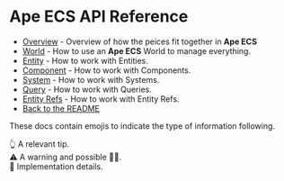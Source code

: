 # Ape ECS API Reference
* [Overview](./Overview.md) - Overview of how the peices fit together in **Ape ECS**
* [World](./World.md) - How to use an **Ape ECS** World to manage everything.
* [Entity](./Entity.md) - How to work with Entities.
* [Component](./Component.md) - How to work with Components.
* [System](./System.md) - How to work with Systems.
* [Query](./Query.md) - How to work with Queries.
* [Entity Refs](./Entity_Refs.md) - How to work with Entity Refs.
* [Back to the README](../README.md)

These docs contain emojis to indicate the type of information following.

👆  A relevant tip.  
⚠️ A warning and possible 🦶🔫.  
💭 Implementation details.
